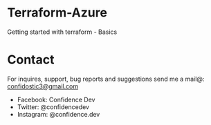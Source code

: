 # Terraform-Azure

Getting started with terraform - Basics

# Contact

For inquires, support, bug reports and suggestions send me a mail@: confidostic3@gmail.com

- Facebook: Confidence Dev
- Twitter: @confidencedev
- Instagram: @confidence.dev
